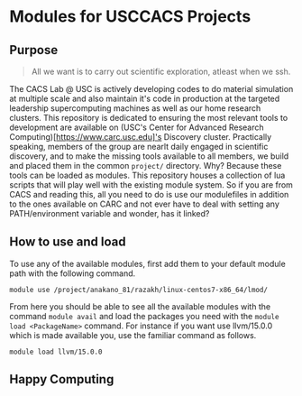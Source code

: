 # Modules for USCCACS Projects

## Purpose
> All we want is to carry out scientific exploration, atleast when we ssh.

The CACS Lab @ USC is actively developing codes to do material simulation at multiple scale and also maintain it's code in production at the targeted leadership supercomputing machines as well as our home research clusters. This repository is dedicated to ensuring the most relevant tools to development are available on (USC's Center for Advanced Research Computing)[https://www.carc.usc.edu]'s Discovery cluster. Practically speaking, members of the group are nearlt daily engaged in scientific discovery, and to make the missing tools available to all members, we build and placed them in the common `project/` directory. Why? Because these tools can be loaded as modules.
This repository houses a collection of lua scripts that will play well with the existing module system. So if you are from CACS and reading this, all you need to do is use our modulefiles in addition to the ones available on CARC and not ever have to deal with setting any PATH/environment variable and wonder, has it linked?

## How to use and load
To use any of the available modules, first add them to your default module path with the following command.
```
module use /project/anakano_81/razakh/linux-centos7-x86_64/lmod/
```
From here you should be able to see all the available modules with the command `module avail` and load the packages you need with the `module load <PackageName>` command. For instance if you want use llvm/15.0.0 which is made available you, use the familiar command as follows.
```
module load llvm/15.0.0
```

## Happy Computing
